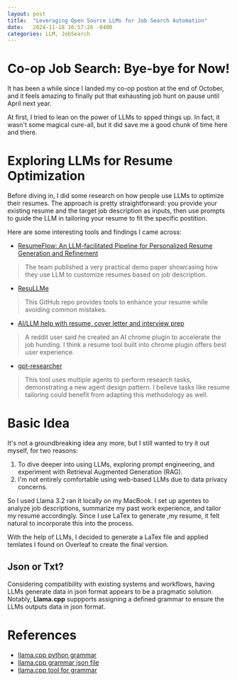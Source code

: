 ```yaml
---
layout: post
title:  "Leveraging Open Source LLMs for Job Search Automation"
date:   2024-11-18 16:57:26 -0400
categories: LLM, JobSearch
---
```


# Co-op Job Search: Bye-bye for Now!
It has been a while since I landed my co-op postion at the end of October, and it feels amazing to finally put that exhausting job hunt on pause until April next year.

At first, I tried to lean on the power of LLMs to spped things up. In fact, it wasn't some magical cure-all, but it did save me a good chunk of time here and there.

# Exploring LLMs for Resume Optimization
Before diving in, I did some research on how people use LLMs to optimize their resumes. The approach is pretty straightforward: you provide your existing resume and the target job description as inputs, then use prompts to guide the LLM in tailoring your resume to fit the specific postition.

Here are some interesting tools and findings I came across:
- [ResumeFlow: An LLM-facilitated Pipeline for Personalized Resume Generation and Refinement](https://arxiv.org/html/2402.06221v1)
> The team published a very practical demo paper showcasing how they use LLM to customize resumes based on job description.
- [ResuLLMe](https://github.com/IvanIsCoding/ResuLLMe)
> This GitHub repo provides tools to enhance your resume while avoiding common mistakes.
- [AI/LLM help with resume, cover letter and interview prep](https://www.reddit.com/r/recruitinghell/comments/1cy7jpm/aillm_help_with_resume_cover_letter_and_interview/)
> A reddit user said he created an AI chrome plugin to accelerate the job hunding. I think a resume tool built into chrome plugin offers best user experience. 
- [gpt-researcher](https://github.com/denisefan28/gpt-researcher)
> This tool uses multiple agents to perform research tasks, demonstrating a new agent design pattern. I believe tasks like resume tailoring could benefit from adapting this methodology as well.

# Basic Idea
It's not a groundbreaking idea any more, but I still wanted to try it out myself, for two reasons: 
1. To dive deeper into using LLMs, exploring prompt engineering, and experiment with Retrieval Augmented Generation (RAG).
2. I'm not entirely comfortable using web-based LLMs due to data privacy concerns.

So I used Llama 3.2 ran it locally on my MacBook. I set up agentes to analyze job descriptions, summarize my past work experience, and tailor my resume accordingly. Since I use LaTex to generate ,my resume, it felt natural to incorporate this into the process.

With the help of LLMs, I decided to generate a LaTex file and applied temlates I found on Overleaf to create the final version.

## Json or Txt?
Considering compatibility with existing systems and workflows, having LLMs generate data in json format appears to be a pragmatic solution. Notably, **Llama.cpp** suppports assigning a defined grammar to ensure the LLMs outputs data in json format.



# References
* [llama.cpp python grammar](https://til.simonwillison.net/llms/llama-cpp-python-grammars)
* [llama.cpp grammar json file](https://github.com/ggerganov/llama.cpp/blob/master/grammars/json.gbnf)
* [llama.cpp tool for grammar](https://github.com/ggerganov/llama.cpp/blob/master/examples/json_schema_to_grammar.py)